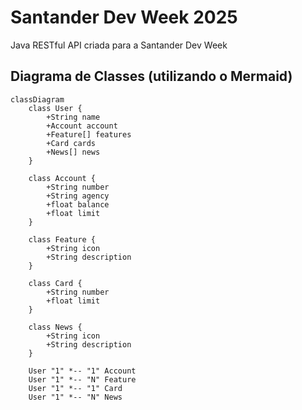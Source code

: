 # Santander Dev Week 2025
Java RESTful API criada para a Santander Dev Week

## Diagrama de Classes (utilizando o Mermaid)
```mermaid
classDiagram
    class User {
        +String name
        +Account account
        +Feature[] features
        +Card cards
        +News[] news
    }

    class Account {
        +String number
        +String agency
        +float balance
        +float limit
    }

    class Feature {
        +String icon
        +String description
    }

    class Card {
        +String number
        +float limit
    }

    class News {
        +String icon
        +String description
    }

    User "1" *-- "1" Account
    User "1" *-- "N" Feature
    User "1" *-- "1" Card
    User "1" *-- "N" News
```


